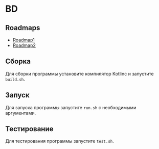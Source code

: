 # BD
## Roadmaps
- [Roadmap1](ROADMAP1.md)
- [Roadmap2](ROADMAP2.md)
## Сборка
Для сборки программы установите компилятор Kotlinc и запустите `build.sh`.
## Запуск
Для запуска программы запустите `run.sh` с необходимыми аргументами.
## Тестирование
Для тестирования программы запустите `test.sh`.